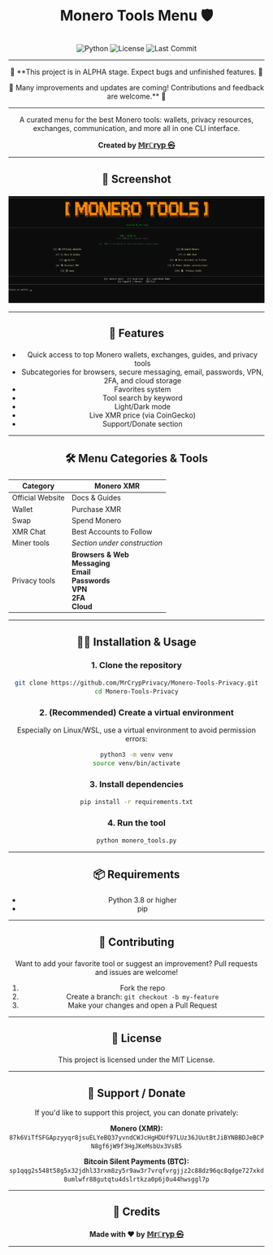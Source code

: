 # <p align="center"> Monero Tools Menu 🛡️

<div align="center">

![Python](https://img.shields.io/badge/python-3.8+-blue)
![License](https://img.shields.io/github/license/MrCrypPrivacy/Monero-Tools-Privacy)
![Last Commit](https://img.shields.io/github/last-commit/MrCrypPrivacy/Monero-Tools-Privacy)

</div>

---
<div align="center">

🚧 **This project is in ALPHA stage. Expect bugs and unfinished features. 🚧 

🚧 Many improvements and updates are coming! Contributions and feedback are welcome.** 🚧

---

A curated menu for the best Monero tools: wallets, privacy resources, exchanges, communication, and more all in one CLI interface.

<div align="center"> 

 **Created by [𝕄𝕣ℂ𝕣𝕪𝕡 ㉿](https://x.com/L0rd_t0ken)**

---

## <p align="center"> 📸 Screenshot

![Screenshot](screenshots/Screenshot.png)

---

## <p align="center"> 🚀 Features

- Quick access to top Monero wallets, exchanges, guides, and privacy tools
- Subcategories for browsers, secure messaging, email, passwords, VPN, 2FA, and cloud storage
- Favorites system
- Tool search by keyword
- Light/Dark mode
- Live XMR price (via CoinGecko)
- Support/Donate section

---

## <p align="center"> 🛠️ Menu Categories & Tools
<div align="center">

| Category                  |    Monero XMR                                                                                                    |
|---------------------------|---------------------------------------------------------------------------------------------------------------------------|
| Official Website          |        Docs & Guides                                                                                                   |
| Wallet             |            Purchase XMR                             |
| Swap                    |         Spend Monero                                                                                                     |
|XMR Chat              |        Best Accounts to Follow                                                                           |
| Miner tools               | _Section under construction_                                                                                              |
| Privacy tools             | **Browsers & Web**  <br> **Messaging** <br> **Email** <br> **Passwords** <br> **VPN** <br> **2FA**  <br> **Cloud**  |

---

## <p align="center"> 🧑‍💻 Installation & Usage

### 1. Clone the repository

```bash
git clone https://github.com/MrCrypPrivacy/Monero-Tools-Privacy.git
cd Monero-Tools-Privacy
```

### 2. (Recommended) Create a virtual environment

Especially on Linux/WSL, use a virtual environment to avoid permission errors:

```bash
python3 -m venv venv
source venv/bin/activate
```

### 3. Install dependencies

```bash
pip install -r requirements.txt
```

### 4. Run the tool

```bash
python monero_tools.py
```

---

## <p align="center"> 📦 Requirements

- Python 3.8 or higher
- pip

---

## <p align="center"> 🤝 Contributing

Want to add your favorite tool or suggest an improvement?
Pull requests and issues are welcome!

1. Fork the repo
2. Create a branch: `git checkout -b my-feature`
3. Make your changes and open a Pull Request

---

## <p align="center"> 📜 License

This project is licensed under the MIT License.

---

<div align="center">

## 💸 Support / Donate

If you'd like to support this project, you can donate privately:

**Monero (XMR):**  
<code>87k6ViTfSFGApzyyqr8jsuELYeBQ37yvndCWJcHgHDUf97LUz36JUutBtJiBYNBBDJeBCPN8gf6jW9f3HgJKeMsbUx3VsB5</code>

**Bitcoin Silent Payments (BTC):**  
<code>sp1qqg2s548t58g5x32jdhl33rxm8zy5r9aw3r7vrqfvrgjjz2c88dz96qc8qdge727xkd8umlwfr88gutqtu4dslrtkza0p6j0u44hwsggl7p</code>

</div>

---

## <p align="center"> 🙌 Credits


<div align="center"> 

 **Made with ❤️ by [𝕄𝕣ℂ𝕣𝕪𝕡 ㉿](https://x.com/L0rd_t0ken)**

---